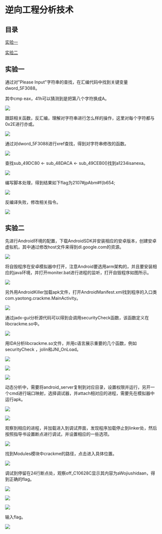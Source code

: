 

# 逆向工程分析技术

## 目录

[实验一](#实验一)

[实验二](#实验二)



## 实验一
通过对"Please Input"字符串的查找，在汇编代码中找到关键变量dword_5F3088。

其中cmp eax，41h可以猜测到是把第八个字符换成A。

![](./media/ef091366677de70c995425e2d97220ba.png)

跟踪相关函数，反汇编，理解对字符串进行怎么样的操作，这里对每个字符都与0x2E进行亦或。

![](./media/cda7c9a41a32c448b57fd065b6586feb.png)

通过对dword_5F3088进行xref查找，得到对字符串修改的函数。

![](./media/0ee8ebc41e3c2d0ed36b94bc92143673.png)

查找sub_49DC80 \<- sub_48DACA \<- sub_49CEB0()找到a1234isanexa。

![](./media/cd1960cffd1a3923c4aa2e79103045d0.png)

编写脚本处理，得到结果如下flag为2107\#jpAbm\#f{b654;

![](./media/347615d0a370c9c351b655c25d2bb7c8.png)

反编译失败，修改相关指令。

![](./media/162ce8b6e3e193dd503c6dd573f7e0be.png)

## 实验二

先进行Android环境的配置，下载AndroidSDK并安装相应的安卓版本，创建安卓虚拟机，其中通过修改host文件来得到dl.google.com的资源。

![](media/29cc131da02571478a12e4e55782a603.png)

将自毁程序在安卓模拟器中打开，注意Android要选用arm架构的，并且要安装相应的java环境，并打开moniter.bat进行进程的监听，打开自毁程序如图所示。

![](./media/a65b1d54251b7044fd968489b87b7c76.png)

另外用AndroidKiller加载apk文件，打开AndroidManifest.xml找到程序的入口类com.yaotong.crackme.MainActivity。

![](./media/421a95cd2e401d5c7c5370fa6eed46e7.png)

通过jadx-gui分析源代码可以得到会调用securityCheck函数，该函数定义在libcrackme.so中。

![](./media/b7eabd384e52f29a10c63112a224d271.png)

用IDA分析libcrackme.so文件，并用c语言展示重要的几个函数，例如securityCheck ，jolin和JNI_OnLoad。

![](./media/dbd597b885582b2f8def85dec2a8bc3c.png)

![](./media/50e3d721a5a25c00f8aae6d2bfd054fb.png)

![](./media/6987faf1ff2d92511ee3862c9459abba.png)

动态分析中，需要将android_server复制到对应目录，设置权限并运行，另开一个cmd进行端口映射，选择调试器，并attach相对应的进程，需要先在模拟器中运行apk。

![](./media/e102b53c65e001b70d8012dcf936725c.png)

![](./media/95d18df402e16fa9dbdd9b1acd7c6795.png)

观察到相应的进程，并加载进入到调试界面，发现程序加载停止到linker处，然后按照指导书设置断点进行调试，并设置相应的一些选项。

![](./media/e6b6fc508642074461ae4446501c22d7.png)

找到Modules模块中crackme的路径，点击进入具体位置。

![](./media/183f688e8af2a40d45ecf79854ed561c.png)

调试到停留在24行断点处，观察off_C10628C显示其内容为aWojiushidaan，得到正确的flag。

![](./media/1dff921d94b89b23fb1d33fe1da2f439.png)

![](./media/835f4ade088eff12d565ab47dab3efda.png)

![](./media/ae1b69985e981e5f36533f3b3990f268.png)

输入flag。

![](./media/273e57c868741ffd25e0715dc8236830.png)

